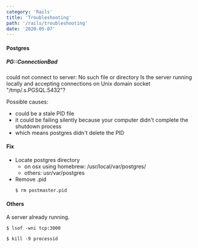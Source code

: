 ```yaml
---
category: 'Rails'
title: 'Troubleshooting'
path: '/rails/troubleshooting'
date: '2020-05-07'
---
```


#### Postgres

##### PG::ConnectionBad

could not connect to server: No such file or directory Is the server running locally and accepting connections on Unix domain socket "/tmp/.s.PGSQL.5432"?

Possible causes:

- could be a stale PID file
- it could be failing silently because your computer didn't complete the shutdown process
- which means postgres didn't delete the PID

#### Fix

- Locate postgres directory
  - on osx using homebrew: /usr/local/var/postgres/
  - others: usr/var/postgres
- Remove .pid
  ```shell
  $ rm postmaster.pid
  ```

#### Others

A server already running.

```shell
$ lsof -wni tcp:3000

$ kill -9 processid
```
